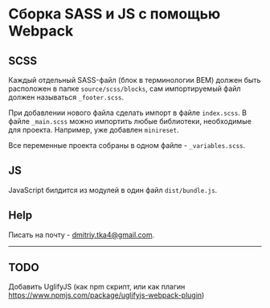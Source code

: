 # Сборка SASS и JS с помощью Webpack

## SCSS
Каждый отдельный SASS-файл (блок в терминологии BEM) должен быть расположен в папке `source/scss/blocks`, сам импортируемый файл должен называться `_footer.scss`.

При добавлении нового файла сделать импорт в файле `index.scss`.
В файле `_main.scss` можно импортить любые библиотеки, необходимые для проекта. Например, уже добавлен `minireset`.

Все переменные проекта собраны в одном файле - `_variables.scss`.

## JS
JavaScript билдится из модулей в один файл `dist/bundle.js`.

## Help
Писать на почту - dmitriy.tka4@gmail.com.

---

## TODO

Добавить UglifyJS (как npm скрипт, или как плагин https://www.npmjs.com/package/uglifyjs-webpack-plugin)
